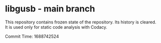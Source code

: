 # libgusb - main branch

This repository contains frozen state of the repository.
Its history is cleared. It is used only for static code
analysis with Codacy.

Commit Time: 1688742524